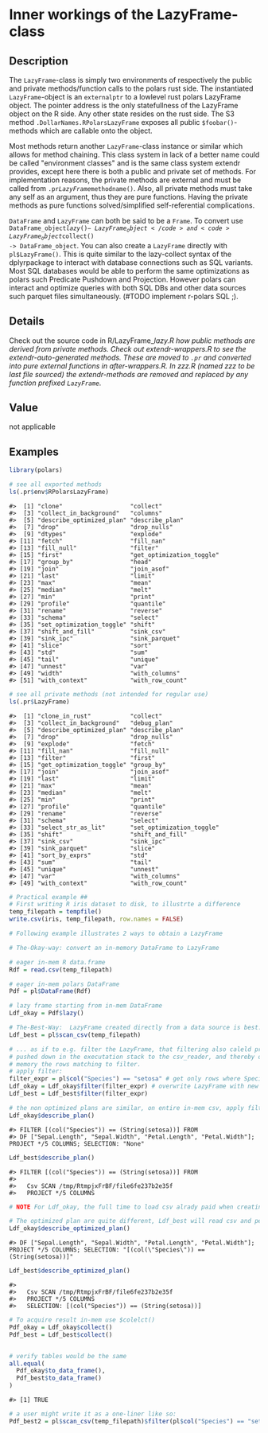 
# Inner workings of the LazyFrame-class

## Description

The <code>LazyFrame</code>-class is simply two environments of
respectively the public and private methods/function calls to the polars
rust side. The instantiated <code>LazyFrame</code>-object is an
<code>externalptr</code> to a lowlevel rust polars LazyFrame object. The
pointer address is the only statefullness of the LazyFrame object on the
R side. Any other state resides on the rust side. The S3 method
<code>.DollarNames.RPolarsLazyFrame</code> exposes all public
<code style="white-space: pre;">$foobar()</code>-methods which are
callable onto the object.

Most methods return another <code>LazyFrame</code>-class instance or
similar which allows for method chaining. This class system in lack of a
better name could be called "environment classes" and is the same class
system extendr provides, except here there is both a public and private
set of methods. For implementation reasons, the private methods are
external and must be called from
<code>.pr$LazyFrame$methodname()</code>. Also, all private methods must
take any self as an argument, thus they are pure functions. Having the
private methods as pure functions solved/simplified self-referential
complications.

<code>DataFrame</code> and <code>LazyFrame</code> can both be said to be
a <code>Frame</code>. To convert use <code>DataFrame_object$lazy() -\>
LazyFrame_object</code> and <code>LazyFrame_object$collect() -\>
DataFrame_object</code>. You can also create a <code>LazyFrame</code>
directly with <code>pl$LazyFrame()</code>. This is quite similar to the
lazy-collect syntax of the dplyrpackage to interact with database
connections such as SQL variants. Most SQL databases would be able to
perform the same optimizations as polars such Predicate Pushdown and
Projection. However polars can interact and optimize queries with both
SQL DBs and other data sources such parquet files simultaneously. (#TODO
implement r-polars SQL ;).

## Details

Check out the source code in R/LazyFrame\_*lazy.R how public methods are
derived from private methods. Check out extendr-wrappers.R to see the
extendr-auto-generated methods. These are moved to <code>.pr</code> and
converted into pure external functions in after-wrappers.R. In zzz.R
(named zzz to be last file sourced) the extendr-methods are removed and
replaced by any function prefixed <code>LazyFrame*</code>.

## Value

not applicable

## Examples

``` r
library(polars)

# see all exported methods
ls(.pr$env$RPolarsLazyFrame)
```

    #>  [1] "clone"                   "collect"                
    #>  [3] "collect_in_background"   "columns"                
    #>  [5] "describe_optimized_plan" "describe_plan"          
    #>  [7] "drop"                    "drop_nulls"             
    #>  [9] "dtypes"                  "explode"                
    #> [11] "fetch"                   "fill_nan"               
    #> [13] "fill_null"               "filter"                 
    #> [15] "first"                   "get_optimization_toggle"
    #> [17] "group_by"                "head"                   
    #> [19] "join"                    "join_asof"              
    #> [21] "last"                    "limit"                  
    #> [23] "max"                     "mean"                   
    #> [25] "median"                  "melt"                   
    #> [27] "min"                     "print"                  
    #> [29] "profile"                 "quantile"               
    #> [31] "rename"                  "reverse"                
    #> [33] "schema"                  "select"                 
    #> [35] "set_optimization_toggle" "shift"                  
    #> [37] "shift_and_fill"          "sink_csv"               
    #> [39] "sink_ipc"                "sink_parquet"           
    #> [41] "slice"                   "sort"                   
    #> [43] "std"                     "sum"                    
    #> [45] "tail"                    "unique"                 
    #> [47] "unnest"                  "var"                    
    #> [49] "width"                   "with_columns"           
    #> [51] "with_context"            "with_row_count"

``` r
# see all private methods (not intended for regular use)
ls(.pr$LazyFrame)
```

    #>  [1] "clone_in_rust"           "collect"                
    #>  [3] "collect_in_background"   "debug_plan"             
    #>  [5] "describe_optimized_plan" "describe_plan"          
    #>  [7] "drop"                    "drop_nulls"             
    #>  [9] "explode"                 "fetch"                  
    #> [11] "fill_nan"                "fill_null"              
    #> [13] "filter"                  "first"                  
    #> [15] "get_optimization_toggle" "group_by"               
    #> [17] "join"                    "join_asof"              
    #> [19] "last"                    "limit"                  
    #> [21] "max"                     "mean"                   
    #> [23] "median"                  "melt"                   
    #> [25] "min"                     "print"                  
    #> [27] "profile"                 "quantile"               
    #> [29] "rename"                  "reverse"                
    #> [31] "schema"                  "select"                 
    #> [33] "select_str_as_lit"       "set_optimization_toggle"
    #> [35] "shift"                   "shift_and_fill"         
    #> [37] "sink_csv"                "sink_ipc"               
    #> [39] "sink_parquet"            "slice"                  
    #> [41] "sort_by_exprs"           "std"                    
    #> [43] "sum"                     "tail"                   
    #> [45] "unique"                  "unnest"                 
    #> [47] "var"                     "with_columns"           
    #> [49] "with_context"            "with_row_count"

``` r
# Practical example ##
# First writing R iris dataset to disk, to illustrte a difference
temp_filepath = tempfile()
write.csv(iris, temp_filepath, row.names = FALSE)

# Following example illustrates 2 ways to obtain a LazyFrame

# The-Okay-way: convert an in-memory DataFrame to LazyFrame

# eager in-mem R data.frame
Rdf = read.csv(temp_filepath)

# eager in-mem polars DataFrame
Pdf = pl$DataFrame(Rdf)

# lazy frame starting from in-mem DataFrame
Ldf_okay = Pdf$lazy()

# The-Best-Way:  LazyFrame created directly from a data source is best...
Ldf_best = pl$scan_csv(temp_filepath)

# ... as if to e.g. filter the LazyFrame, that filtering also caleld predicate will be
# pushed down in the executation stack to the csv_reader, and thereby only bringing into
# memory the rows matching to filter.
# apply filter:
filter_expr = pl$col("Species") == "setosa" # get only rows where Species is setosa
Ldf_okay = Ldf_okay$filter(filter_expr) # overwrite LazyFrame with new
Ldf_best = Ldf_best$filter(filter_expr)

# the non optimized plans are similar, on entire in-mem csv, apply filter
Ldf_okay$describe_plan()
```

    #> FILTER [(col("Species")) == (String(setosa))] FROM
    #> DF ["Sepal.Length", "Sepal.Width", "Petal.Length", "Petal.Width"]; PROJECT */5 COLUMNS; SELECTION: "None"

``` r
Ldf_best$describe_plan()
```

    #> FILTER [(col("Species")) == (String(setosa))] FROM
    #> 
    #>   Csv SCAN /tmp/RtmpjxFrBF/file6fe237b2e35f
    #>   PROJECT */5 COLUMNS

``` r
# NOTE For Ldf_okay, the full time to load csv alrady paid when creating Rdf and Pdf

# The optimized plan are quite different, Ldf_best will read csv and perform filter simultaneously
Ldf_okay$describe_optimized_plan()
```

    #> DF ["Sepal.Length", "Sepal.Width", "Petal.Length", "Petal.Width"]; PROJECT */5 COLUMNS; SELECTION: "[(col(\"Species\")) == (String(setosa))]"

``` r
Ldf_best$describe_optimized_plan()
```

    #> 
    #>   Csv SCAN /tmp/RtmpjxFrBF/file6fe237b2e35f
    #>   PROJECT */5 COLUMNS
    #>   SELECTION: [(col("Species")) == (String(setosa))]

``` r
# To acquire result in-mem use $colelct()
Pdf_okay = Ldf_okay$collect()
Pdf_best = Ldf_best$collect()


# verify tables would be the same
all.equal(
  Pdf_okay$to_data_frame(),
  Pdf_best$to_data_frame()
)
```

    #> [1] TRUE

``` r
# a user might write it as a one-liner like so:
Pdf_best2 = pl$scan_csv(temp_filepath)$filter(pl$col("Species") == "setosa")
```
